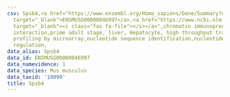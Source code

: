 ```yaml
---
csv: Spsb4,<a href="https://www.ensembl.org/Homo_sapiens/Gene/Summary?db=core;g=ENSMUSG00000046997"
  target="_blank">ENSMUSG00000046997</a>,<a href="https://www.ncbi.nlm.nih.gov/pubmed/23834426"
  target="_blank"><i class="fas fa-file"></i></a>",chromatin immunoprecipitation assay,direct
  interaction,prime adult stage, liver, Hepatocyte, high throughput transcription
  profiling by microarray,nucleotide sequence identification,nucleotide sequence identification,transcriptional
  regulation,
data_alias: Spsb4
data_id: ENSMUSG00000046997
data_numevidence: 1
data_species: Mus musculus
data_taxid: '10090'
title: Spsb4
---
```

